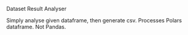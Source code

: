 Dataset Result Analyser

Simply analyse given dataframe, then generate csv.
Processes Polars dataframe. Not Pandas.